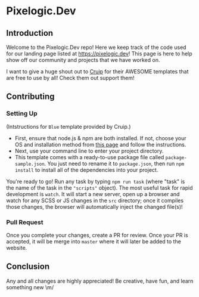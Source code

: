 # Pixelogic.Dev

## Introduction
Welcome to the Pixelogic.Dev repo! Here we keep track of the code used for our landing page listed at https://pixelogic.dev! This page is here to help show off our community and projects that we have worked on.

I want to give a huge shout out to [Cruip](https://cruip.com) for their AWESOME templates that are free to use by all! Check them out support them!

## Contributing

### Setting Up
(Intstructions for `Blue` template provided by Cruip.)
* First, ensure that node.js & npm are both installed. If not, choose your OS and installation method from [this page](https://nodejs.org/en/download/package-manager/) and follow the instructions.
* Next, use your command line to enter your project directory.
* This template comes with a ready-to-use package file called `package-sample.json`. You just need to rename it to `package.json`, then run `npm install` to install all of the dependencies into your project.

You're ready to go! Run any task by typing `npm run task` (where "task" is the name of the task in the `"scripts"` object). The most useful task for rapid development is `watch`. It will start a new server, open up a browser and watch for any SCSS or JS changes in the `src` directory; once it compiles those changes, the browser will automatically inject the changed file(s)!

### Pull Request
Once you complete your changes, create a PR for review. Once your PR is accepted, it will be merge into `master` where it will later be added to the website.

## Conclusion
Any and all changes are highly appreciated! Be creative, have fun, and learn something new \m/
